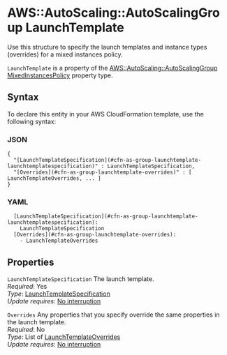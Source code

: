# AWS::AutoScaling::AutoScalingGroup LaunchTemplate<a name="aws-properties-autoscaling-autoscalinggroup-launchtemplate"></a>

Use this structure to specify the launch templates and instance types \(overrides\) for a mixed instances policy\.

 `LaunchTemplate` is a property of the [AWS::AutoScaling::AutoScalingGroup MixedInstancesPolicy](https://docs.aws.amazon.com/AWSCloudFormation/latest/UserGuide/aws-properties-autoscaling-autoscalinggroup-mixedinstancespolicy.html) property type\.

## Syntax<a name="aws-properties-autoscaling-autoscalinggroup-launchtemplate-syntax"></a>

To declare this entity in your AWS CloudFormation template, use the following syntax:

### JSON<a name="aws-properties-autoscaling-autoscalinggroup-launchtemplate-syntax.json"></a>

```
{
  "[LaunchTemplateSpecification](#cfn-as-group-launchtemplate-launchtemplatespecification)" : LaunchTemplateSpecification,
  "[Overrides](#cfn-as-group-launchtemplate-overrides)" : [ LaunchTemplateOverrides, ... ]
}
```

### YAML<a name="aws-properties-autoscaling-autoscalinggroup-launchtemplate-syntax.yaml"></a>

```
  [LaunchTemplateSpecification](#cfn-as-group-launchtemplate-launchtemplatespecification): 
    LaunchTemplateSpecification
  [Overrides](#cfn-as-group-launchtemplate-overrides): 
    - LaunchTemplateOverrides
```

## Properties<a name="aws-properties-autoscaling-autoscalinggroup-launchtemplate-properties"></a>

`LaunchTemplateSpecification`  <a name="cfn-as-group-launchtemplate-launchtemplatespecification"></a>
The launch template\.  
*Required*: Yes  
*Type*: [LaunchTemplateSpecification](aws-properties-autoscaling-autoscalinggroup-launchtemplatespecification.md)  
*Update requires*: [No interruption](https://docs.aws.amazon.com/AWSCloudFormation/latest/UserGuide/using-cfn-updating-stacks-update-behaviors.html#update-no-interrupt)

`Overrides`  <a name="cfn-as-group-launchtemplate-overrides"></a>
Any properties that you specify override the same properties in the launch template\.  
*Required*: No  
*Type*: List of [LaunchTemplateOverrides](aws-properties-autoscaling-autoscalinggroup-launchtemplateoverrides.md)  
*Update requires*: [No interruption](https://docs.aws.amazon.com/AWSCloudFormation/latest/UserGuide/using-cfn-updating-stacks-update-behaviors.html#update-no-interrupt)